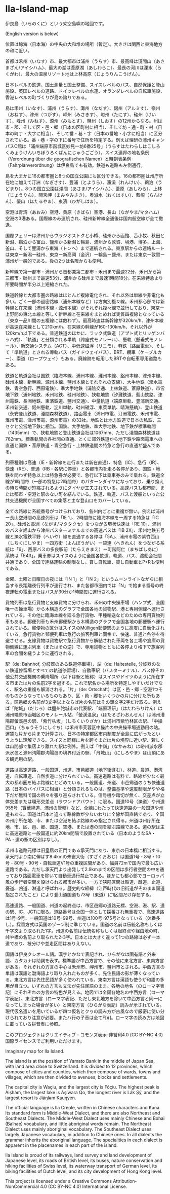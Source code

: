 # Ila-Island-map
伊良島（いらのくに）という架空島嶼の地図です。

(English version is below)

位置は鯨海（日本海）の中央の大和堆の場所（暫定）。大きさは関西と東海地方の和に近い。

首都は禾州（いなす）市、最大都市は浦州（うらす）市、最高峰は淺間山（あさまざん/アイシハム）、最大の湖は葦原湖（あしわらこ）、最長の河川は濼水（らくがわ）、最大の温泉リゾート地は上林高原（じょうりんこうげん）。

日本レベルの鉄道、国土測量と国土整備、スイスレベルのバス、自然保護と登山施設、英国レベルの道路、ドイツレベルの水運、オランダレベルの自転車施設、香港レベルの町づくりが島の誇りである。

島は禾州（いなす）、浦州（うらす）、灘州（なだす）、鋁州（アルミす）、嶺州（おねす）、津州（つがす）、岬州（みさきす）、峪州（たにす）、硅州（けいす）、峰州（みねす）、源州（みもとす）、鹽州（しおす）の12州からなる。州は市・郡、そして区・邑・郷（日本の区町村に相当）、そして坊・通・町・村（日本の町丁・大字に相当）、そして番・巷・字（日本の番地・小字に相当）に区分されている。番・巷・字の下に番号で住所を特定する。例えば理研の浦州キャンパスC館は「浦州端原市函城区妙見一坊6番25号」（うらすはたわらしはこしろくみょうけんいちぼうろくばんにじゅうごごう）。スイス連邦の地名条例（Verordnung über die geografischen Namen）と時刻表条例（Fahrplanverordnung）は伊良島でも有効。鉄道も道路も左側通行。

島を大まかに16の都市圏と8つの国立公園にも区分できる。16の都市圏は州庁所在地に加えて汀洲（なぎさす）、豐浦（とようら）、濂溪（れんけい）、鵜泊（うどまり）。8つの国立公園は淺間（あさま/アイシハム）、葦原（あしわら）、上林（じょうりん）、間宮岬（まみやみさき）、奥派水（おくはすい）、藍峴（らんけん）、螢山（ほたるやま）、東濱（ひがしはま）。

空港は青湾（あおみ）空港、黄原（きばら）空港、長山（ながやま/マタハム）空港の3港ある。国際線のみ運航され、硅州新幹線全通後は国内航空線が全て撤退。

国際フェリーは津州からウラジオストクと小樽、硅州から函館、苫小牧、秋田と新潟、鵜泊から富山、鹽州から新潟と輪島、浦州から敦賀、境港、博多、上海、釜山、そして豐浦から東海（トンへ）まで運航される。東京駅からの連絡ルートは東京ー新潟ー硅州、東京ー新高岡（金沢）ー輪島ー鹽州、または東京ー敦賀ー浦州が一般的である。後の2つは名阪からも便利。

新幹線で第一都市・浦州から首都兼第二都市・禾州まで最速22分、禾州から第三都市・硅州まで最速53分、浦州から硅州まで最速1時間18分。在来線特急より所要時間が半分以上短縮された。

鉄道幹線と大都市圏の路線はほとんど複線電化され、それ以外は単線や非電化も多い。ごく一部の過密路線（浦州本線など）は方向別複々線。禾州都心部では新幹線と在来線（浦州本線・源州本線）がそれぞれ複々線で並行しており、東京ー上野間の東北本線と等しく新幹線と在来線をまとめれば実質四複線となっている（東京ー品川間の五複線には敵わず）。最高時速は新幹線が320km/h、津州本線が高速在来線として210km/h、在来線の幹線が160-130km/h、それ以外が120km/h以下である。普通鉄道のほかに、ラック式鉄道（アプト式とリッゲンバッハ式）、「軌道」と分類される単軌（跨座式モノレール）、懸軌（懸垂式モノレール）、新交通システム（AGT）、中低速磁浮（リニモ）、軽鉄（路面電車）、そして「準軌道」とされる導軌バス（ガイドウェイバス）、BRT、纜車（ケーブルカー）、索道（ロープウェイ）もある。廃線跡を転用したBRTや自転車専用道路もある。

鉄道と軌道会社は国鉄（臨海本線、浦州本線、灘州本線、鋁州本線、津州本線、硅州本線、新幹線、源州本線、鹽州本線とそれぞれの支線）、大手地鉄（濼水電鉄、青空急行、西原電鉄）、準大手地鉄（浦陰交通、上林鉄道、葦原鉄道）、市営地下鉄（浦州地鉄、禾州地鉄、硅州地鉄）、狭軌地鉄（汐灘鉄道、藍山鉄路、津州電鉄、長洲地鉄、東濱鉄道、鹽州交通）、中量軌道（端原単軌、豊浦新交通、禾州新交通、鋁州懸軌、淀川単軌、硅州磁浮、東萊單軌、晴海懸軌）、登山鉄道（永安登山鉄道、淺間森林鉄道）、路面電車（浦州市電、汀洲電鉄、禾州市電、灘州市電、津州市電、源州市電）の32社。地鉄とは地方鉄道で日本の私鉄、三セクと公営地下鉄に相当。国鉄、大手地鉄、準大手地鉄、地下鉄が標準軌間（1435mm）で、狭軌地鉄と登山鉄道会社は1067mm、ただし淺間森林鉄道は762mm。標準軌間の各社間の直通、とくに郊外鉄道から地下鉄や路面電車への直通と国鉄・葦原鉄道・青空急行・上林鉄道間の特急と急行の直通が盛んである。

列車種別は高速（IE・新幹線を走行または新在直通）、特急（IC）、急行（IR）、快速（RE）、普通（RB・各駅に停車）と各都市内を走る各停があり、国鉄・地鉄を問わず特急以上は特急券が必要で、急行以下は乗車券のみで乗れる。鉄道全線が1時間毎（一部の特急は2時間毎）のパターンダイヤになっており、乗り換えの待ち時間が短縮されるようにダイヤが工夫されている。高速バスも都市間、または都市・空港と駅のない町を結んでいる。鉄道、軌道、バスと渡船といった公共交通機関が全国すべての集落と主な登山口をカバーしている。

全ての路線に系統番号がつけられており、各州内ごとに重複が無い。例えば浦州ー長山空港間の高速列車は「IE 1」、2時間毎に臨海本線を一周する特急は「IC 20」、硅州と長洲（ながす/マタタクセ）をつながる環状快速は「RE 10」、浦州のバスタ旭山から津州バスターミナルまでの高速バスは「IB 2X」、禾州地鉄五号線と濼水電鉄平野（へいや）線を直通する各停は「5A」、浦州市電の紫竹西山（しちくにしやま）ー四方街（よんぽうがい）ー碧連（へきれん）をつながる系統は「6」、西原バスの多良駅前（たらえきまえ）ー町階阿仁（まちばしあに）系統は「E43」。乗車券はスイスのように全国各鉄道、軌道、バス、渡船会社間共通であり、全国で連絡運輸の制限なし。貸し自転車、貸し自動車とP+Rも便利である。

金曜、土曜と日曜日の夜には「IN 1」と「IN 2」というムーンライトながらに相当する長距離夜行列車が運行され、また各都市圏内では「N」で始まる番号の終夜運転の電車またはバスが30分か1時間毎に運行される。

貨物列車は急行貨物と支線貨物に分けられ、禾州の中央操車場（ハンプ式、全国唯一の操車場）から木構造のグラフで全国各地の貨物駅、港と専用側線へ運行されている。その他に臨海本線を廻る急行貨物、甲種輸送などのための専用貨物列車もある。郵便列車も禾州郵便駅から木構造のグラフで全国各地の郵便駅へ運行されている。郵便物の区分はスイスのMülligen郵便駅のように高度に自動化されている。急行貨物と郵便列車は急行の旅客列車と同格で、快速、普通と各停を待避させる。支線貨物は貨物駅で急行貨物から解結された車両を各工場や倉庫の貨物側線に運ぶ列車（またはその逆）で、専用貨物とともに各停より格下で旅客列車の合間を縫うように運行される。

駅（de: Bahnhof, 分岐器のある鉄道停車場）、站（de: Haltestelle, 分岐器のない鉄道停留場とすべての軌道停留場）、自動車駅（バスターミナル）、バス停その他公共交通機関の乗降場所（以下は駅と総称）はスイスやドイツのように所在する市または片の名前2字を冠する。これで駅名から場所を特定しやすいだけでなく、駅名の重複も解消される。「片」（de: Ortschaft）は区・邑・郷・空港1つそのものからなっているものもあり、区・邑・郷をいくつかの片に分けた所もある。区邑郷の名前が3文字以上ならば片の名前はその頭文字2字だけ取る。例えば「陀城」（だじろ）は鹽州陀城市の代表駅、「端原理研」（はたわらりけん）は浦州端原市函城区のモノレール站、「螢溪温泉」（ほたるざわおんせん）は浦州漕陽郡螢溪邑の駅、「紫竹杁坂」（しちくいりざか）は浦州市紫竹林区の駅、「中操西口」（ちゅうそうにしぐち）は禾州市芙蓉区中操片の中央操車場通勤用の站。運賃も片から片まで計算され、日本の特定都区市内制度が全島に広がったというように理解できる。スイスと同様に片を跨ぐまたは片の境界に近い駅、若しくは山間部で集落より離れた駅は例外。例えば「中嶺」（なかみね）は峪州派水郡派水邑と源州汮陽郡汮陽邑の境界付近の駅、「丹城山」（にしろやま）は山頂にある観光用の駅。

道路は高速道路、一般国道、州道、市邑郷道（地下街含む）、林道、農道、港湾道、自転車道、自然歩道に分けられている。高速道路は有料で、路線が少なく最大の都市圏を結ぶ路線にとどめている。一般国道、州道、市邑郷道のうち快速道路（日本のバイパスに相当）と分類されるものは、整備基準や速度制限がやや格下だが無料で国の所々を張り巡らされている。信号機や踏切が無く、交差点が立体交差または環形交差点（ラウンドアバウト）に限る。国道10号（濼道）や州道955号（寶華繞道、浦州の管轄）など、全線にわたって快速道路の一般国道や州道もある。国道は日本と違って路線数が少ないわりに全線が国直轄であり、全国の州庁所在地、市、または空港を結ぶ路線のみ指定され得る。州道は州庁所在地、市、区、邑、郷、国道、空港、または港の間を結ぶ路線である。道の駅は主に高速道路と一般国道に約20km間隔で設置されている（日本のようなSA・PA・道の駅の区別はなし）。

禾州市道路元標は旧皇居の正門である承天門にあり、東京の日本橋に相当する。承天門より南に伸ばす8.4kmの朱雀大街（すざくおおじ）は国道1号・8号・10号・80号・90号・自転車道V1号の重複区間があり、幅員72mで国内で最も広い道路である。ただし承天門より出発して2.9kmまでの区間は歩行者空間の中を通っており路面電車を除いて自動車通行禁止である。ほかにも都心部でヨーロッパ風の歩行者空間を設けられる都市が多い。一方で狭隘区間は酷道、醜道、止道、憂道、凶道、淋道と呼ばれる。歴史的な経緯（江戸時代の旧街道がそのまま国道指定されたこと）により登山道国道も73号（東道）に1区間だけ存在する。

高速道路、一般国道、州道の起終点は、市区邑郷の道路元標、空港、港、駅、道の駅、IC、JCTに限る。道路番号は全国一体として採番され無重複で、高速道路は1号-9号、一般国道は10号-99号、州道は100号-975号となっている（欠番多し）。採番方式は英国のゾーン制に準じている。国道の名前は伝統名称もしくは千字文より取られた1字。州道の名前は伝統名称もしくは起終点や経由地の町、峠や橋の名前より取られた2-3字。日本とは大きく違って1つの路線は必ず一本道であり、枝分けや並走区間はありえない。

国語は伊良クレオール語。漢字とかなで表記され、ひらがなは固有語と外来語、カタカナは助詞を表す。標準語が中西方言で、その他に東北方言、東南方言がある。それぞれの方言の中心は禾州市、岬州市、鹽州市とされる。中西方言の単語は漢語と渤海語より取り入れたものが多く、先住民語の影が薄くなっている。東北方言は先住民語が多く使われている。東南方言は漢語も使うが和語の多用が目立つ。いずれの方言も文法が先住民語のまま。各地の地名（のローマ字表記）にそれぞれの方言の特色が見える。地図では全国各地名の中西方言（ローマ字表記）、東北方言（ローマ字表記、ただし東北地方を除いて中西方言と同一になってしまった場合が多い）と東南方言（ひらがな表記）読みが示されている。現代仮名遣いを用いているが四つ仮名とクヮの読み方が古風なので厳密に使い分けられており注意が必要。またハ行の子音は全てF[ɸ]。ローマ字の読み方は地図に載っている拼音表に参照。

このプロジェクトはクリエイティブ・コモンズ表示-非営利4.0 (CC BY-NC 4.0) 国際ライセンスでご利用いただけます。

Imaginary map for Ila Island. 

The island is at the position of Yamato Bank in the middle of Japan Sea, with land area close to Switzerland. It is divided to 12 provinces, which compose of cities and counties, which then compose of wards, towns and villages, which are then divided to avenues, blocks and settlements. 

The capital city is Waçiu, and the largest city is Fóçiu. The highest peak is Áişhám, the largest lake is Aşíwara Qo, the longest river is Lák Şý, and the largest resort is Jiáŋlǝm Kauŋyen. 

The official language is Ila Creole, written in Chinese characters and Kana. Its standard form is Middle-West Dialect, and there are also Northeast and Southeast Dialects. The Middle-West Dialect uses mainly Chinese and Bohai (Balhae) vocabulary, and little aboriginal words remain. The Northeast Dialect uses mainly aboriginal vocabulary. The Southeast Dialect uses largely Japanese vocabulary, in addition to Chinese ones. In all dialects the grammar inherits the aboriginal language. The specialities in each dialect is apparent in the placenames in each part of the island. 

Ila Island is proud of its railways, land survey and land development of Japanese level, its roads of British level, its buses, nature conservation and hiking facilities of Swiss level, its waterway transport of German level, its biking facilities of Dutch level, and its city development of Hong Kong level. 

This project is licensed under a Creative Commons Attribution-NonCommercial 4.0 (CC BY-NC 4.0) International License.
